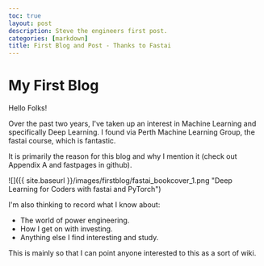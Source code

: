 ```yaml
---
toc: true
layout: post
description: Steve the engineers first post.
categories: [markdown]
title: First Blog and Post - Thanks to Fastai
---
```


# My First Blog

Hello Folks!

Over the past two years, I've taken up an interest in Machine Learning and specifically Deep Learning.
I found via Perth Machine Learning Group, the fastai course, which is fantastic. 

It is primarily the reason for this blog and why I mention it (check out Appendix A and fastpages in github).

![]({{ site.baseurl }}/images/firstblog/fastai_bookcover_1.png "Deep Learning for Coders with fastai and PyTorch")

I'm also thinking to record what I know about:
 - The world of power engineering.
 - How I get on with investing.
 - Anything else I find interesting and study.
 
This is mainly so that I can point anyone interested to this as a sort of wiki.






